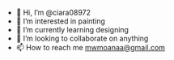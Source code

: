 - 👋 Hi, I’m @ciara08972
- 👀 I’m interested in painting
- 🌱 I’m currently learning designing
- 💞️ I’m looking to collaborate on anything
- 📫 How to reach me mwmoanaa@gmail.com

<!---
ciara08972/ciara08972 is a ✨ special ✨ repository because its `README.md` (this file) appears on your GitHub profile.
You can click the Preview link to take a look at your changes.
--->
